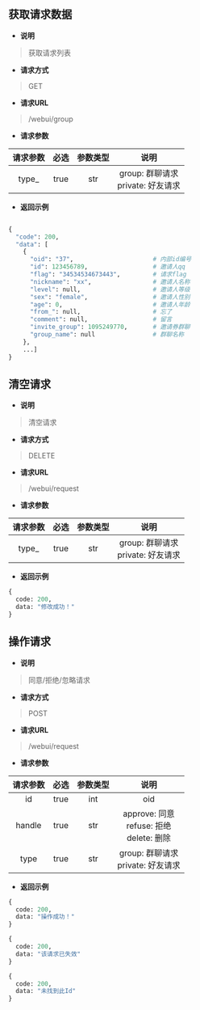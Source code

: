 
获取请求数据
---

* __说明__  

>获取请求列表

* __请求方式__

>GET

* __请求URL__

>/webui/group

* __请求参数__

|请求参数 | 必选 | 参数类型 | 说明 |
|:-----------------:|:-------------:|:---------------:|:---------------:|
|type_   | true |    str   |  group: 群聊请求<br>private: 好友请求    |

* __返回示例__

```python

{
  "code": 200,
  "data": [
    {
      "oid": "37",                      # 内部id编号
      "id": 123456789,                  # 邀请人qq
      "flag": "34534534673443",         # 请求flag
      "nickname": "xx",                 # 邀请人名称  
      "level": null,                    # 邀请人等级
      "sex": "female",                  # 邀请人性别
      "age": 0,                         # 邀请人年龄
      "from_": null,                    # 忘了
      "comment": null,                  # 留言
      "invite_group": 1095249770,       # 邀请券群聊
      "group_name": null                # 群聊名称
    },
    ...]
}
```

清空请求
---

* __说明__  

>清空请求

* __请求方式__

>DELETE

* __请求URL__

>/webui/request

* __请求参数__

|请求参数 | 必选 | 参数类型 | 说明 |
|:-----------------:|:-------------:|:---------------:|:---------------:|
|type_   | true |    str   |  group: 群聊请求<br>private: 好友请求    |

* __返回示例__

```python
{
  code: 200,
  data: "修改成功！"
}
```

操作请求
---

* __说明__  

>同意/拒绝/忽略请求

* __请求方式__

>POST

* __请求URL__

>/webui/request

* __请求参数__

|请求参数 | 必选 | 参数类型 | 说明 |
|:-----------------:|:-------------:|:---------------:|:---------------:|
|id   | true |    int   |  oid    |
|handle   | true |    str   |  approve: 同意<br>refuse: 拒绝<br>delete: 删除    |
|type   | true |    str   |  group: 群聊请求<br>private: 好友请求    |

* __返回示例__

```python
{
  code: 200,
  data: "操作成功！"
}

{
  code: 200,
  data: "该请求已失效"
}

{
  code: 200,
  data: "未找到此Id"
}
```
